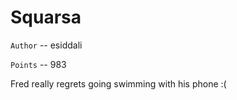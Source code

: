 # Squarsa

`Author` -- esiddali

`Points` -- 983

Fred really regrets going swimming with his phone :(
